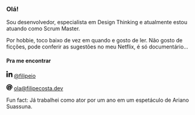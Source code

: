 ### Olá!

Sou desenvolvedor, especialista em Design Thinking e atualmente estou atuando como Scrum Master.

Por hobbie, toco baixo de vez em quando e gosto de ler. Não gosto de ficções, pode conferir as sugestões no meu Netflix, é só documentário...
#### Pra me encontrar

<a href="https://www.linkedin.com/in/cfilipes/"><img src="https://github.com/cfilipes/cfilipes/blob/principal/ico/linkedin.svg" width="16"></img></a> [@filipeio](https://www.linkedin.com/in/filipeio/)  

<a href="mailto:ola@filpecosta.dev"><img src="https://github.com/cfilipes/cfilipes/blob/principal/ico/mail.svg" width="16"></img></a> [ola@filipecosta.dev](mailto:ola@filpecosta.dev)  

Fun fact: Já trabalhei como ator por um ano em um espetáculo de Ariano Suassuna.
<!--
**cfilipes/cfilipes** is a ✨ _special_ ✨ repository because its `README.md` (this file) appears on your GitHub profile.

Here are some ideas to get you started:

- 🔭 I’m currently working on ...
- 🌱 I’m currently learning ...
- 👯 I’m looking to collaborate on ...
- 🤔 I’m looking for help with ...
- 💬 Ask me about ...
- 📫 How to reach me: ...
- 😄 Pronouns: ...
- ⚡ Fun fact: ...
-->
